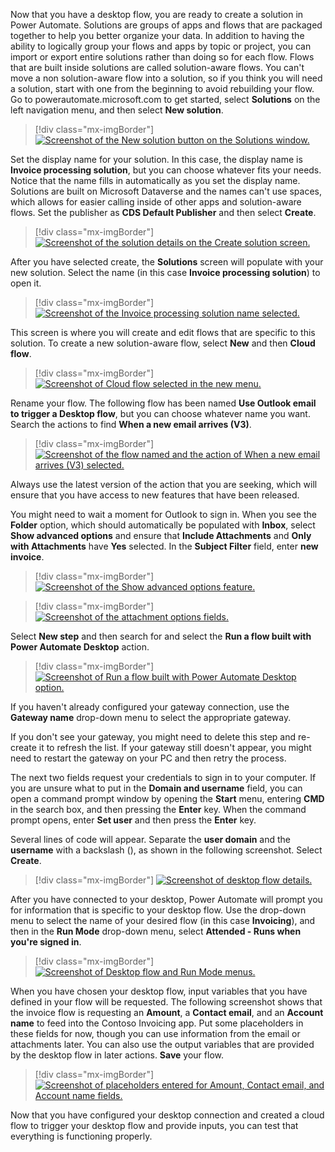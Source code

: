 Now that you have a desktop flow, you are ready to create a solution in Power Automate. Solutions are groups of apps and flows that are packaged together to help you better organize your data. In addition to having the ability to logically group your flows and apps by topic or project, you can import or export entire solutions rather than doing so for each flow. Flows that are built inside solutions are called solution-aware flows. You can't move a non solution-aware flow into a solution, so if you think you will need a solution, start with one from the beginning to avoid rebuilding your flow. Go to powerautomate.microsoft.com to get started, select **Solutions** on the left navigation menu, and then select **New solution**.

> [!div class="mx-imgBorder"]
> [![Screenshot of the New solution button on the Solutions window.](../media/new-solution.png)](../media/new-solution.png#lightbox)

Set the display name for your solution. In this case, the display name is **Invoice processing solution**, but you can choose whatever fits your needs. Notice that the name fills in automatically as you set the display name. Solutions are built on Microsoft Dataverse and the names can't use spaces, which allows for easier calling inside of other apps and solution-aware flows. Set the publisher as **CDS Default Publisher** and then select **Create**.

> [!div class="mx-imgBorder"]
> [![Screenshot of the solution details on the Create solution screen.](../media/create-solution.png)](../media/create-solution.png#lightbox)

After you have selected create, the **Solutions** screen will populate with your new solution. Select the name (in this case **Invoice processing solution**) to open it.

> [!div class="mx-imgBorder"]
> [![Screenshot of the Invoice processing solution name selected.](../media/open-solution.png)](../media/open-solution.png#lightbox)

This screen is where you will create and edit flows that are specific to this solution. To create a new solution-aware flow, select **New** and then **Cloud flow**.

> [!div class="mx-imgBorder"]
> [![Screenshot of Cloud flow selected in the new menu.](../media/cloud-flow.png)](../media/cloud-flow.png#lightbox)

Rename your flow. The following flow has been named **Use Outlook email to trigger a Desktop flow**, but you can choose whatever name you want. Search the actions to find **When a new email arrives (V3)**.

> [!div class="mx-imgBorder"]
> [![Screenshot of the flow named and the action of When a new email arrives (V3) selected.](../media/new-email.png)](../media/new-email.png#lightbox)

Always use the latest version of the action that you are seeking, which will ensure that you have access to new features that have been released.

You might need to wait a moment for Outlook to sign in. When you see the **Folder** option, which should automatically be populated with **Inbox**, select **Show advanced options** and ensure that **Include Attachments** and **Only with Attachments** have **Yes** selected. In the **Subject Filter** field, enter **new invoice**.

> [!div class="mx-imgBorder"]
> [![Screenshot of the Show advanced options feature.](../media/show-advanced-options.png)](../media/show-advanced-options.png#lightbox)

> [!div class="mx-imgBorder"]
> [![Screenshot of the attachment options fields.](../media/attachment-options.png)](../media/attachment-options.png#lightbox)

Select **New step** and then search for and select the **Run a flow built with Power Automate Desktop** action.

> [!div class="mx-imgBorder"]
> [![Screenshot of Run a flow built with Power Automate Desktop option.](../media/run-desktop-flow.png)](../media/run-desktop-flow.png#lightbox)

If you haven't already configured your gateway connection, use the **Gateway name** drop-down menu to select the appropriate gateway.

If you don't see your gateway, you might need to delete this step and re-create it to refresh the list. If your gateway still doesn't appear, you might need to restart the gateway on your PC and then retry the process.

The next two fields request your credentials to sign in to your computer. If you are unsure what to put in the **Domain and username** field, you can open a command prompt window by opening the **Start** menu, entering **CMD** in the search box, and then pressing the **Enter** key. When the command prompt opens, enter **Set user** and then press the **Enter** key.

Several lines of code will appear. Separate the **user domain** and the **username** with a backslash (\), as shown in the following screenshot. Select **Create**.

> [!div class="mx-imgBorder"]
> [![Screenshot of desktop flow details.](../media/user-domain-user-name.png)](../media/user-domain-user-name.png#lightbox)

After you have connected to your desktop, Power Automate will prompt you for information that is specific to your desktop flow. Use the drop-down menu to select the name of your desired flow (in this case **Invoicing**), and then in the **Run Mode** drop-down menu, select **Attended - Runs when you're signed in**.

> [!div class="mx-imgBorder"]
> [![Screenshot of Desktop flow and Run Mode menus.](../media/choose-desktop-flow.png)](../media/choose-desktop-flow.png#lightbox)

When you have chosen your desktop flow, input variables that you have defined in your flow will be requested. The following screenshot shows that the invoice flow is requesting an **Amount**, a **Contact email**, and an **Account name** to feed into the Contoso Invoicing app. Put some placeholders in these fields for now, though you can use information from the email or attachments later. You can also use the output variables that are provided by the desktop flow in later actions. **Save** your flow.

> [!div class="mx-imgBorder"]
> [![Screenshot of placeholders entered for Amount, Contact email, and Account name fields.](../media/placeholders.png)](../media/placeholders.png#lightbox)

Now that you have configured your desktop connection and created a cloud flow to trigger your desktop flow and provide inputs, you can test that everything is functioning properly.
